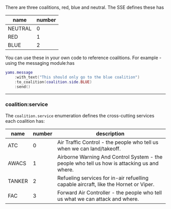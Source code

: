 There are three coalitions, red, blue and neutral. The SSE defines these has

| name | number |
| --- | --- |
| NEUTRAL | 0 |
| RED | 1 |
| BLUE | 2 |

You can use these in your own code to reference coalitions. For example - using the messaging module:has

```lua
yams.message
    :with_text("This should only go to the blue coalition")
    :to_coalition(coalition.side.BLUE)
    :send()
```

***

### coalition:service

The `coalition.service` enumeration defines the cross-cutting services each coalition has:

| name | number | description |
| --- | --- | --- |
| ATC | 0 | Air Traffic Control - the people who tell us when we can land/takeoff. |
| AWACS | 1 | Airborne Warning And Control System - the people who tell us how is attacking us and where. |
| TANKER | 2 | Refueling services for in-air refuelling capable aircraft, like the Hornet or Viper. |
| FAC | 3 | Forward Air Controller - the people who tell us what we can attack and where. |

